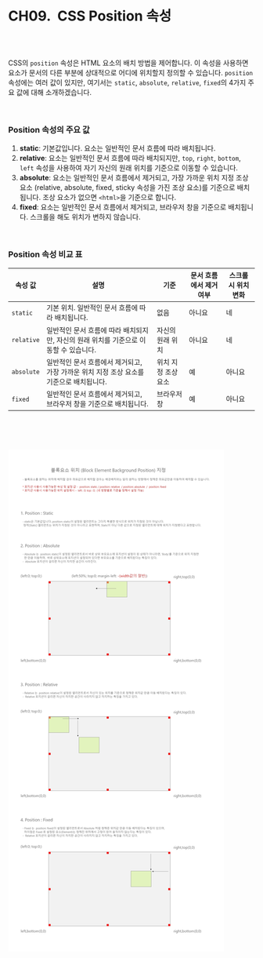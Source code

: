 
# CH09.  CSS Position 속성

<br>
<br>

CSS의 `position` 속성은 HTML 요소의 배치 방법을 제어합니다. 이 속성을 사용하면 요소가 문서의 다른 부분에 상대적으로 어디에 위치할지 정의할 수 있습니다. `position` 속성에는 여러 값이 있지만, 여기서는 `static`, `absolute`, `relative`, `fixed`의 4가지 주요 값에 대해 소개하겠습니다.

<br>

### Position 속성의 주요 값

1. **static**: 기본값입니다. 요소는 일반적인 문서 흐름에 따라 배치됩니다.
2. **relative**: 요소는 일반적인 문서 흐름에 따라 배치되지만, `top`, `right`, `bottom`, `left` 속성을 사용하여 자기 자신의 원래 위치를 기준으로 이동할 수 있습니다.
3. **absolute**: 요소는 일반적인 문서 흐름에서 제거되고, 가장 가까운 위치 지정 조상 요소 (relative, absolute, fixed, sticky 속성을 가진 조상 요소)를 기준으로 배치됩니다. 조상 요소가 없으면 `<html>`을 기준으로 합니다.
4. **fixed**: 요소는 일반적인 문서 흐름에서 제거되고, 브라우저 창을 기준으로 배치됩니다. 스크롤을 해도 위치가 변하지 않습니다.
  
<br>  

### Position 속성 비교 표

| 속성 값 | 설명  | 기준  | 문서 흐름에서 제거 여부 | 스크롤 시 위치 변화 |
| --- | --- | --- | --- | --- |
| `static` | 기본 위치. 일반적인 문서 흐름에 따라 배치됩니다. | 없음  | 아니요 | 네   |
| `relative` | 일반적인 문서 흐름에 따라 배치되지만, 자신의 원래 위치를 기준으로 이동할 수 있습니다. | 자신의 원래 위치 | 아니요 | 네   |
| `absolute` | 일반적인 문서 흐름에서 제거되고, 가장 가까운 위치 지정 조상 요소를 기준으로 배치됩니다. | 위치 지정 조상 요소 | 예   | 아니요 |
| `fixed` | 일반적인 문서 흐름에서 제거되고, 브라우저 창을 기준으로 배치됩니다. | 브라우저 창 | 예   | 아니요 |

<br>
<br>
<br>

![](Files/Position.jpg)